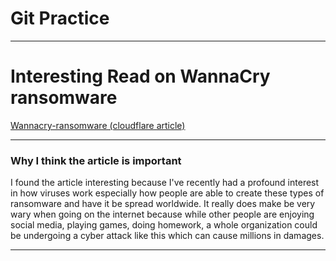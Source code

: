 # Git Practice
---
# Interesting Read on WannaCry ransomware

[Wannacry-ransomware (cloudflare article)](https://www.cloudflare.com/learning/security/ransomware/wannacry-ransomware/)

---

### Why I think the article is important

I found the article interesting because I've recently had a profound interest in how viruses work especially how people are able to create these types of ransomware and have it be spread worldwide. It really does make be very wary when going on the internet because while other people are enjoying social media, playing games, doing homework, a whole organization could be undergoing a cyber attack like this which can cause millions in damages.

---
